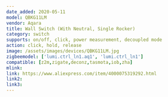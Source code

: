 ```yaml
---
date_added: 2020-05-11
model: QBKG11LM
vendor: Aqara
title: Wall Switch (With Neutral, Single Rocker)
category: switch
supports: on/off, click, power measurement, decoupled mode
action: click, hold, release
image: /assets/images/devices/QBKG11LM.jpg
zigbeemodel: ['lumi.ctrl_ln1.aq1', 'lumi.ctrl_ln1']
compatible: [z2m,zigate,deconz,tasmota,iob,zha]
mlink: 
link: https://www.aliexpress.com/item/4000075319292.html
link2: 
link3: 
---
```

